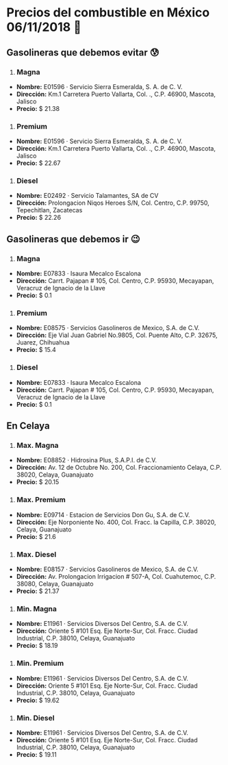 # Precios del combustible en México 06/11/2018 :car:

## Gasolineras que debemos evitar :cold_sweat:
1. ### Magna
  * **Nombre:** E01596 · Servicio Sierra Esmeralda, S. A. de C. V.
  * **Dirección:** Km.1 Carretera Puerto Vallarta, Col. ., C.P. 46900, Mascota, Jalisco
  * **Precio:** $ 21.38

1. ### Premium
  * **Nombre:** E01596 · Servicio Sierra Esmeralda, S. A. de C. V.
  * **Dirección:** Km.1 Carretera Puerto Vallarta, Col. ., C.P. 46900, Mascota, Jalisco
  * **Precio:** $ 22.67

1. ### Diesel
  * **Nombre:** E02492 · Servicio Talamantes, SA de CV
  * **Dirección:** Prolongacion Niqos Heroes S/N, Col. Centro, C.P. 99750, Tepechitlan, Zacatecas
  * **Precio:** $ 22.26


## Gasolineras que debemos ir :wink:
1. ### Magna
  * **Nombre:** E07833 · Isaura Mecalco Escalona
  * **Dirección:** Carrt. Pajapan # 105, Col. Centro, C.P. 95930, Mecayapan, Veracruz de Ignacio de la Llave
  * **Precio:** $ 0.1

1. ### Premium
  * **Nombre:** E08575 · Servicios Gasolineros de Mexico, S.A. de C.V.
  * **Dirección:** Eje Vial Juan Gabriel No.9805, Col. Puente Alto, C.P. 32675, Juarez, Chihuahua
  * **Precio:** $ 15.4

1. ### Diesel
  * **Nombre:** E07833 · Isaura Mecalco Escalona
  * **Dirección:** Carrt. Pajapan # 105, Col. Centro, C.P. 95930, Mecayapan, Veracruz de Ignacio de la Llave
  * **Precio:** $ 0.1


## En Celaya
1. ### Max. Magna
  * **Nombre:** E08852 · Hidrosina Plus, S.A.P.I. de C.V.
  * **Dirección:** Av. 12 de Octubre No. 200, Col. Fraccionamiento Celaya, C.P. 38020, Celaya, Guanajuato
  * **Precio:** $ 20.15

1. ### Max. Premium
  * **Nombre:** E09714 · Estacion de Servicios Don Gu, S.A. de C.V.
  * **Dirección:** Eje Norponiente No. 400, Col. Fracc. la Capilla, C.P. 38020, Celaya, Guanajuato
  * **Precio:** $ 21.6

1. ### Max. Diesel
  * **Nombre:** E08157 · Servicios Gasolineros de Mexico, S.A. de C.V.
  * **Dirección:** Av. Prolongacion Irrigacion # 507-A, Col. Cuahutemoc, C.P. 38080, Celaya, Guanajuato
  * **Precio:** $ 21.37

1. ### Min. Magna
  * **Nombre:** E11961 · Servicios Diversos Del Centro, S.A. de C.V.
  * **Dirección:** Oriente 5 #101 Esq. Eje Norte-Sur, Col. Fracc. Ciudad Industrial, C.P. 38010, Celaya, Guanajuato
  * **Precio:** $ 18.19

1. ### Min. Premium
  * **Nombre:** E11961 · Servicios Diversos Del Centro, S.A. de C.V.
  * **Dirección:** Oriente 5 #101 Esq. Eje Norte-Sur, Col. Fracc. Ciudad Industrial, C.P. 38010, Celaya, Guanajuato
  * **Precio:** $ 19.62

1. ### Min. Diesel
  * **Nombre:** E11961 · Servicios Diversos Del Centro, S.A. de C.V.
  * **Dirección:** Oriente 5 #101 Esq. Eje Norte-Sur, Col. Fracc. Ciudad Industrial, C.P. 38010, Celaya, Guanajuato
  * **Precio:** $ 19.11